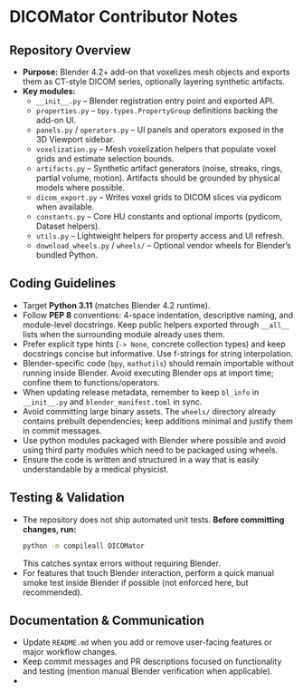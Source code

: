 # DICOMator Contributor Notes

## Repository Overview
- **Purpose:** Blender 4.2+ add-on that voxelizes mesh objects and exports them as CT-style DICOM series, optionally layering synthetic artifacts.
- **Key modules:**
  - `__init__.py` – Blender registration entry point and exported API.
  - `properties.py` – `bpy.types.PropertyGroup` definitions backing the add-on UI.
  - `panels.py` / `operators.py` – UI panels and operators exposed in the 3D Viewport sidebar.
  - `voxelization.py` – Mesh voxelization helpers that populate voxel grids and estimate selection bounds.
  - `artifacts.py` – Synthetic artifact generators (noise, streaks, rings, partial volume, motion). Artifacts should be grounded by physical models where possible. 
  - `dicom_export.py` – Writes voxel grids to DICOM slices via pydicom when available.
  - `constants.py` – Core HU constants and optional imports (pydicom, Dataset helpers).
  - `utils.py` – Lightweight helpers for property access and UI refresh.
  - `download_wheels.py` / `wheels/` – Optional vendor wheels for Blender’s bundled Python.

## Coding Guidelines
- Target **Python 3.11** (matches Blender 4.2 runtime).
- Follow **PEP 8** conventions: 4-space indentation, descriptive naming, and module-level docstrings. Keep public helpers exported through `__all__` lists when the surrounding module already uses them.
- Prefer explicit type hints (`-> None`, concrete collection types) and keep docstrings concise but informative. Use f-strings for string interpolation.
- Blender-specific code (`bpy`, `mathutils`) should remain importable without running inside Blender. Avoid executing Blender ops at import time; confine them to functions/operators.
- When updating release metadata, remember to keep `bl_info` in `__init__.py` and `blender_manifest.toml` in sync.
- Avoid committing large binary assets. The `wheels/` directory already contains prebuilt dependencies; keep additions minimal and justify them in commit messages.
- Use python modules packaged with Blender where possible and avoid using third party modules which need to be packaged using wheels.
- Ensure the code is written and structured in a way that is easily understandable by a medical physicist.

## Testing & Validation
- The repository does not ship automated unit tests. **Before committing changes, run:**
  ```bash
  python -m compileall DICOMator
  ```
  This catches syntax errors without requiring Blender.
- For features that touch Blender interaction, perform a quick manual smoke test inside Blender if possible (not enforced here, but recommended).

## Documentation & Communication
- Update `README.md` when you add or remove user-facing features or major workflow changes.
- Keep commit messages and PR descriptions focused on functionality and testing (mention manual Blender verification when applicable).
- 
